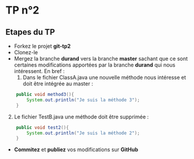 # TP n°2

## Etapes du TP

* Forkez le projet __git-tp2__
* Clonez-le
* Mergez la branche  __durand__  vers la branche  __master__  sachant que ce sont certaines modifications apportées par la branche   __durand__   qui nous intéressent. En bref : 
  1. Dans le fichier ClassA.java une nouvelle méthode nous intéresse et doit être intégrée au master :

```java
    public void method3(){
	    System.out.println("Je suis la méthode 3");
    }
```

  2. Le fichier TestB.java une méthode doit être supprimée : 
  
```java
    public void test2(){
	    System.out.println("Je suis la méthode 2");
    }
```  
  
* __Commitez__ et __publiez__ vos modifications sur __GitHub__
